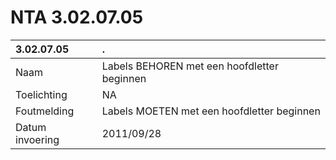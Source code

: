 # NTA 3.02.07.05

 3.02.07.05 | . 
 :--- | :--- 
 Naam | Labels BEHOREN met een hoofdletter beginnen 
 Toelichting | NA 
 Foutmelding | Labels MOETEN met een hoofdletter beginnen 
 Datum invoering | 2011/09/28 
